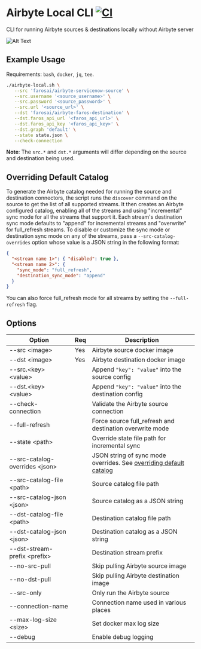 # Airbyte Local CLI [![CI](https://github.com/faros-ai/airbyte-local-cli/actions/workflows/ci.yaml/badge.svg)](https://github.com/faros-ai/airbyte-local-cli/actions/workflows/ci.yaml)

CLI for running Airbyte sources & destinations locally without Airbyte server

![Alt Text](https://github.com/Faros-ai/heracles/raw/main/resources/demo.gif)

## Example Usage

Requirements: `bash`, `docker`, `jq`, `tee`.

```sh
./airbyte-local.sh \
   --src 'farosai/airbyte-servicenow-source' \
   --src.username '<source_username>' \
   --src.password '<source_password>' \
   --src.url '<source_url>' \
   --dst 'farosai/airbyte-faros-destination' \
   --dst.faros_api_url '<faros_api_url>' \
   --dst.faros_api_key '<faros_api_key>' \
   --dst.graph 'default' \
   --state state.json \
   --check-connection
```
**Note**: The `src.*` and `dst.*` arguments will differ depending on the source and destination being used.

## Overriding Default Catalog

To generate the Airbyte catalog needed for running the source and destination
connectors, the script runs the `discover` command on the source to get the list
of all supported streams. It then creates an Airbyte configured catalog,
enabling all of the streams and using "incremental" sync mode for all the
streams that support it. Each stream's destination sync mode defaults to
"append" for incremental streams and "overwrite" for full_refresh streams. To
disable or customize the sync mode or destination sync mode on any of the
streams, pass a `--src-catalog-overrides` option whose value is a JSON string in
the following format:

```json
{
  "<stream name 1>": { "disabled": true },
  "<stream name 2>": {
    "sync_mode": "full_refresh",
    "destination_sync_mode": "append"
  }
}
```

You can also force full_refresh mode for all streams by setting the
`--full-refresh` flag.

## Options

| Option                           | Req | Description                                                                                       |
| -------------------------------- | --- | ------------------------------------------------------------------------------------------------- |
| --src \<image\>                  | Yes | Airbyte source docker image                                                                       |
| --dst \<image\>                  | Yes | Airbyte destination docker image                                                                  |
| --src.\<key\> \<value\>          |     | Append `"key": "value"` into the source config                                                    |
| --dst.\<key\> \<value\>          |     | Append `"key": "value"` into the destination config                                               |
| --check-connection               |     | Validate the Airbyte source connection                                                            |
| --full-refresh                   |     | Force source full_refresh and destination overwrite mode                                          |
| --state \<path\>                 |     | Override state file path for incremental sync                                                     |
| --src-catalog-overrides \<json\> |     | JSON string of sync mode overrides. See [overriding default catalog](#overriding-default-catalog) |
| --src-catalog-file \<path\>      |     | Source catalog file path                                                                          |
| --src-catalog-json \<json\>      |     | Source catalog as a JSON string                                                                   |
| --dst-catalog-file \<path\>      |     | Destination catalog file path                                                                     |
| --dst-catalog-json \<json\>      |     | Destination catalog as a JSON string                                                              |
| --dst-stream-prefix \<prefix\>   |     | Destination stream prefix                                                                         |
| --no-src-pull                    |     | Skip pulling Airbyte source image                                                                 |
| --no-dst-pull                    |     | Skip pulling Airbyte destination image                                                            |
| --src-only                       |     | Only run the Airbyte source                                                                       |
| --connection-name                |     | Connection name used in various places                                                            |
| --max-log-size \<size\>          |     | Set docker max log size                                                                           |
| --debug                          |     | Enable debug logging                                                                              |
